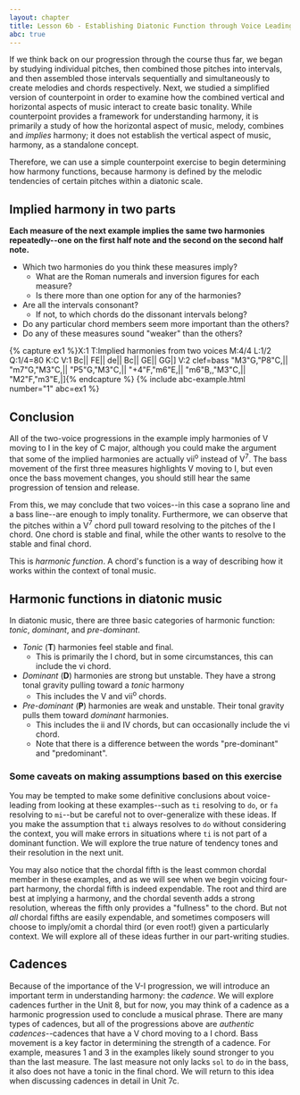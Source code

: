 ```yaml
---
layout: chapter
title: Lesson 6b - Establishing Diatonic Function through Voice Leading
abc: true
---
```


If we think back on our progression through the course thus far, we began by studying individual pitches, then combined those pitches into intervals, and then assembled those intervals sequentially and simultaneously to create melodies and chords respectively. Next, we studied a simplified version of counterpoint in order to examine how the combined vertical and horizontal aspects of music interact to create basic tonality. While counterpoint provides a framework for understanding harmony, it is primarily a study of how the horizontal aspect of music, melody, combines and *implies* harmony; it does not establish the vertical aspect of music, harmony, as a standalone concept. 

Therefore, we can use a simple counterpoint exercise to begin determining how harmony functions, because harmony is defined by the melodic tendencies of certain pitches within a diatonic scale.

## Implied harmony in two parts
<!-- When doing the following example, make sure that the class understands that each measure has the same two harmonies. It won't make sense to them otherwise. -->

**Each measure of the next example implies the same two harmonies repeatedly--one on the first half note and the second on the second half note.**
- Which two harmonies do you think these measures imply? 
  - What are the Roman numerals and inversion figures for each measure?
  - Is there more than one option for any of the harmonies?
- Are all the intervals consonant? 
  - If not, to which chords do the dissonant intervals belong?  
- Do any particular chord members seem more important than the others? 
- Do any of these measures sound "weaker" than the others?

{% capture ex1 %}X:1
T:Implied harmonies from two voices
M:4/4
L:1/2
Q:1/4=80
K:C
V:1
Bc|| FE|| de|| Bc|| GE|| GG|]
V:2 clef=bass
"M3"G,"P8"C,|| "m7"G,"M3"C,|| "P5"G,"M3"C,|| "+4"F,"m6"E,|| "m6"B,,"M3"C,|| "M2"F,"m3"E,|]{% endcapture %}
{% include abc-example.html number="1" abc=ex1 %}

## Conclusion

All of the two-voice progressions in the example imply harmonies of V moving to I in the key of C major, although you could make the argument that some of the implied harmonies are actually vii<sup>o</sup> instead of V<sup>7</sup>. The bass movement of the first three measures highlights V moving to I, but even once the bass movement changes, you should still hear the same progression of tension and release. 

From this, we may conclude that two voices--in this case a soprano line and a bass line--are enough to imply tonality. Furthermore, we can observe that the pitches within a V<sup>7</sup> chord pull toward resolving to the pitches of the I chord. One chord is stable and final, while the other wants to resolve to the stable and final chord.

This is *harmonic function*. A chord's function is a way of describing how it works within the context of tonal music.

## Harmonic functions in diatonic music

In diatonic music, there are three basic categories of harmonic function: *tonic*, *dominant*, and *pre-dominant*. 
- *Tonic* (**T**) harmonies feel stable and final.
  - This is primarily the I chord, but in some circumstances, this can include the vi chord.
- *Dominant* (**D**) harmonies are strong but unstable. They have a strong tonal gravity pulling toward a *tonic* harmony
  - This includes the V and vii<sup>o</sup> chords.
- *Pre-dominant* (**P**) harmonies are weak and unstable. Their tonal gravity pulls them toward *dominant* harmonies.
  - This includes the ii and IV chords, but can occasionally include the vi chord.
  - Note that there is a difference between the words "pre-dominant" and "predominant".

### Some caveats on making assumptions based on this exercise

You may be tempted to make some definitive conclusions about voice-leading from looking at these examples--such as `ti` resolving to `do`, or `fa` resolving to `mi`--but be careful not to over-generalize with these ideas. If you make the assumption that `ti` always resolves to `do` without considering the context, you will make errors in situations where `ti` is not part of a dominant function. We will explore the true nature of tendency tones and their resolution in the next unit.

You may also notice that the chordal fifth is the least common chordal member in these examples, and as we will see when we begin voicing four-part harmony, the chordal fifth is indeed expendable. The root and third are best at implying a harmony, and the chordal seventh adds a strong resolution, whereas the fifth only provides a "fullness" to the chord. But not *all* chordal fifths are easily expendable, and sometimes composers will choose to imply/omit a chordal third (or even root!) given a particularly context. We will explore all of these ideas further in our part-writing studies.

## Cadences

Because of the importance of the V-I progression, we will introduce an important term in understanding harmony: the *cadence*. We will explore cadences further in the Unit 8, but for now, you may think of a cadence as a harmonic progression used to conclude a musical phrase. There are many types of cadences, but all of the progressions above are *authentic cadences*--cadences that have a V chord moving to a I chord. Bass movement is a key factor in determining the strength of a cadence. For example, measures 1 and 3 in the examples likely sound stronger to you than the last measure. The last measure not only lacks `sol` to `do` in the bass, it also does not have a tonic in the final chord. We will return to this idea when discussing cadences in detail in Unit 7c.